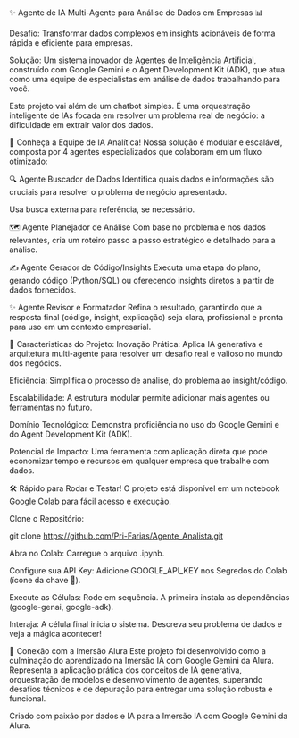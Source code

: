 ✨ Agente de IA Multi-Agente para Análise de Dados em Empresas 📊


Desafio: Transformar dados complexos em insights acionáveis de forma rápida e eficiente para empresas.

Solução: Um sistema inovador de Agentes de Inteligência Artificial, construído com Google Gemini e o Agent Development Kit (ADK), que atua como uma equipe de especialistas em análise de dados trabalhando para você.

Este projeto vai além de um chatbot simples. É uma orquestração inteligente de IAs focada em resolver um problema real de negócio: a dificuldade em extrair valor dos dados.

🤖 Conheça a Equipe de IA Analítica!
Nossa solução é modular e escalável, composta por 4 agentes especializados que colaboram em um fluxo otimizado:

🔍 Agente Buscador de Dados
Identifica quais dados e informações são cruciais para resolver o problema de negócio apresentado.

Usa busca externa para referência, se necessário.

🗺️ Agente Planejador de Análise
Com base no problema e nos dados relevantes, cria um roteiro passo a passo estratégico e detalhado para a análise.

✍️ Agente Gerador de Código/Insights
Executa uma etapa do plano, gerando código (Python/SQL) ou oferecendo insights diretos a partir de dados fornecidos.

✨ Agente Revisor e Formatador
Refina o resultado, garantindo que a resposta final (código, insight, explicação) seja clara, profissional e pronta para uso em um contexto empresarial.

🚀 Caracteristicas do Projeto: 
Inovação Prática: Aplica IA generativa e arquitetura multi-agente para resolver um desafio real e valioso no mundo dos negócios.

Eficiência: Simplifica o processo de análise, do problema ao insight/código.

Escalabilidade: A estrutura modular permite adicionar mais agentes ou ferramentas no futuro.

Domínio Tecnológico: Demonstra proficiência no uso do Google Gemini e do Agent Development Kit (ADK).

Potencial de Impacto: Uma ferramenta com aplicação direta que pode economizar tempo e recursos em qualquer empresa que trabalhe com dados.

🛠️ Rápido para Rodar e Testar!
O projeto está disponível em um notebook Google Colab para fácil acesso e execução.

Clone o Repositório:

git clone https://github.com/Pri-Farias/Agente_Analista.git

Abra no Colab: Carregue o arquivo .ipynb.

Configure sua API Key: Adicione GOOGLE_API_KEY nos Segredos do Colab (ícone da chave 🔑).

Execute as Células: Rode em sequência. A primeira instala as dependências (google-genai, google-adk).

Interaja: A célula final inicia o sistema. Descreva seu problema de dados e veja a mágica acontecer!

🎯 Conexão com a Imersão Alura
Este projeto foi desenvolvido como a culminação do aprendizado na Imersão IA com Google Gemini da Alura. Representa a aplicação prática dos conceitos de IA generativa, orquestração de modelos e desenvolvimento de agentes, superando desafios técnicos e de depuração para entregar uma solução robusta e funcional.

Criado com paixão por dados e IA para a Imersão IA com Google Gemini da Alura.
